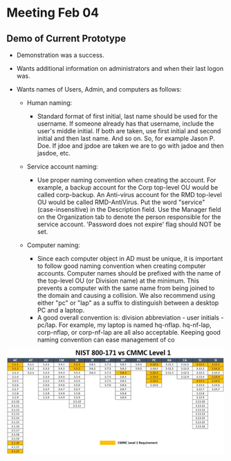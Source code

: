 # Meeting Feb 04 #

## Demo of Current Prototype ##
- Demonstration was a success.
- Wants additional information on administrators and when their last logon was.
- Wants names of Users, Admin, and computers as follows:

  - Human naming:
    - Standard format of first initial, last name should be used for the username.  If someone already has that username, include the user's middle initial.  If both are taken, use first initial and second initial and then last name.  And so on.  So, for example Jason P. Doe.  If jdoe and jpdoe are taken we are to go with jadoe and then jasdoe, etc.


  - Service account naming:
    - Use proper naming convention when creating the account. For example, a backup account for the Corp top-level OU would be called corp-backup. An Anti-virus account for the RMD top-level OU would be called RMD-AntiVirus.  Put the word "service" (case-insensitive) in the Description field.  Use the Manager field on the Organization tab to denote the person responsible for the service account.   'Password does not expire' flag should NOT be set.


  - Computer naming:
    - Since each computer object in AD must be unique, it is important to follow good naming convention when creating computer accounts. Computer names should be prefixed with the name of the top-level OU (or Division name) at the minimum. This prevents a computer with the same name from being joined to the domain and causing a collision. We also recommend using either "pc" or "lap" as a suffix to distinguish between a desktop PC and a laptop. 
    - A good overall convention is:  division abbreviation - user initials - pc/lap. For example, my laptop is named hq-nflap. hq-nf-lap, corp-nflap, or corp-nf-lap are all also acceptable. Keeping good naming convention can ease management of co

![](Photos_Gifs/CMMC_Lvl1_Req.png)
